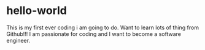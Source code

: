 # hello-world
This is my first ever coding i am going to do. Want to learn lots of thing from Github!!!
I am passionate for coding and I want to become a software engineer.

